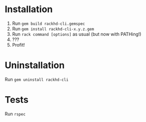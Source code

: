 # Installation

1. Run `gem build rackhd-cli.gemspec`
1. Run `gem install rackhd-cli-x.y.z.gem`
1. Run `rack command [options]` as usual (but now with PATHing!)
1. ???
1. Profit!


# Uninstallation

Run `gem uninstall rackhd-cli`

# Tests

Run `rspec`
